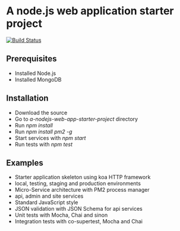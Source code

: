 # A node.js web application starter project
[![Build Status](https://travis-ci.org/fenyot/a-nodejs-web-app-starter-project.svg?branch=master)](https://travis-ci.org/fenyot/a-nodejs-web-app-starter-project)
## Prerequisites
- Installed Node.js
- Installed MongoDB

## Installation
- Download the source
- Go to *a-nodejs-web-app-starter-project* directory
- Run *npm install*
- Run *npm install pm2 -g*
- Start services with *npm start*
- Run tests with *npm test*

## Examples
- Starter application skeleton using koa HTTP framework
- local, testing, staging and production environments
- Micro-Service architecture with PM2 process manager
- api, admin and site services
- Standard JavaScript style
- JSON validation with JSON Schema for api services
- Unit tests with Mocha, Chai and sinon
- Integration tests with co-supertest, Mocha and Chai
